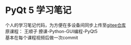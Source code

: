# PyQt 5 学习笔记
个人的学习笔记代码，为方便在多设备间同步上传至[gitee仓库](https://gitee.com/muzing/PyQt_practice) \
原课程： 王顺子 撩课-Python-GUI编程-PyQt5 \
基本在每个课程视频后做一次commit